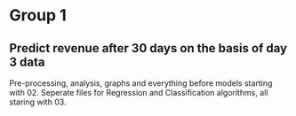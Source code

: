 # Group 1
## Predict revenue after 30 days on the basis of day 3 data

Pre-processing, analysis, graphs and everything before models starting with 02.
Seperate files for Regression and Classification algorithms, all staring with 03.

